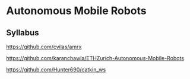 # Autonomous Mobile Robots



## Syllabus







https://github.com/cvilas/amrx

https://github.com/karanchawla/ETHZurich-Autonomous-Mobile-Robots

https://github.com/Hunter690/catkin_ws